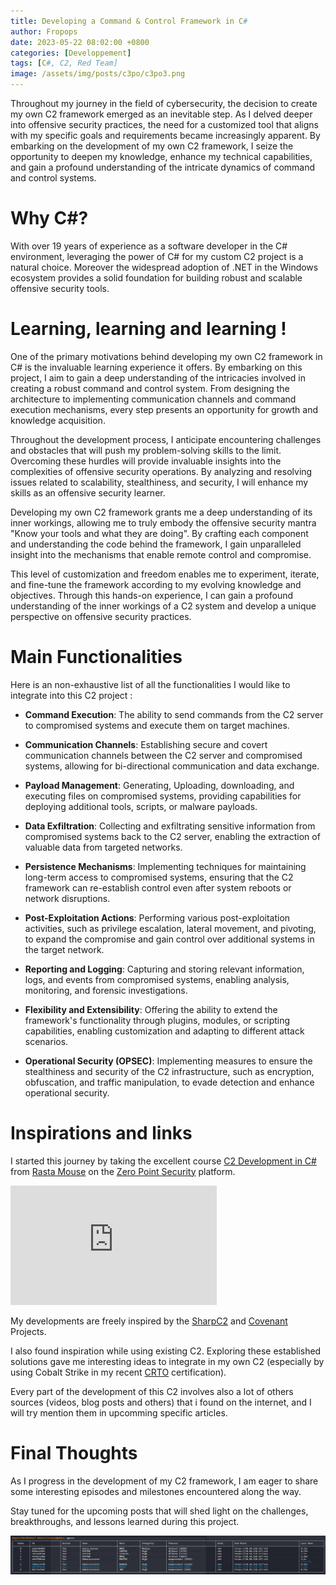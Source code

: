 ```yaml
---
title: Developing a Command & Control Framework in C#
author: Fropops
date: 2023-05-22 08:02:00 +0800
categories: [Developpement]
tags: [C#, C2, Red Team]
image: /assets/img/posts/c3po/c3po3.png 
---
```


Throughout my journey in the field of cybersecurity, the decision to create my own C2 framework emerged as an inevitable step. As I delved deeper into offensive security practices, the need for a customized tool that aligns with my specific goals and requirements became increasingly apparent. By embarking on the development of my own C2 framework, I seize the opportunity to deepen my knowledge, enhance my technical capabilities, and gain a profound understanding of the intricate dynamics of command and control systems.

# Why C#?

With over 19 years of experience as a software developer in the C# environment, leveraging the power of C# for my custom C2 project is a natural choice. 
Moreover the widespread adoption of .NET in the Windows ecosystem provides a solid foundation for building robust and scalable offensive security tools.


# Learning, learning and learning !

One of the primary motivations behind developing my own C2 framework in C# is the invaluable learning experience it offers. By embarking on this project, I aim to gain a deep understanding of the intricacies involved in creating a robust command and control system. From designing the architecture to implementing communication channels and command execution mechanisms, every step presents an opportunity for growth and knowledge acquisition.

Throughout the development process, I anticipate encountering challenges and obstacles that will push my problem-solving skills to the limit. Overcoming these hurdles will provide invaluable insights into the complexities of offensive security operations. By analyzing and resolving issues related to scalability, stealthiness, and security, I will enhance my skills as an offensive security learner.

Developing my own C2 framework grants me a deep understanding of its inner workings, allowing me to truly embody the offensive security mantra "Know your tools and what they are doing". By crafting each component and understanding the code behind the framework, I gain unparalleled insight into the mechanisms that enable remote control and compromise. 

This level of customization and freedom enables me to experiment, iterate, and fine-tune the framework according to my evolving knowledge and objectives. Through this hands-on experience, I can gain a profound understanding of the inner workings of a C2 system and develop a unique perspective on offensive security practices.

# Main Functionalities

Here is an non-exhaustive list of all the functionalities I would like to integrate into this C2 project :

 - **Command Execution**: The ability to send commands from the C2 server to compromised systems and execute them on target machines.

- **Communication Channels**: Establishing secure and covert communication channels between the C2 server and compromised systems, allowing for bi-directional communication and data exchange.

- **Payload Management**: Generating, Uploading, downloading, and executing files on compromised systems, providing capabilities for deploying additional tools, scripts, or malware payloads.

 - **Data Exfiltration**: Collecting and exfiltrating sensitive information from compromised systems back to the C2 server, enabling the extraction of valuable data from targeted networks.

 - **Persistence Mechanisms**: Implementing techniques for maintaining long-term access to compromised systems, ensuring that the C2 framework can re-establish control even after system reboots or network disruptions.

 - **Post-Exploitation Actions**: Performing various post-exploitation activities, such as privilege escalation, lateral movement, and pivoting, to expand the compromise and gain control over additional systems in the target network.

 - **Reporting and Logging**: Capturing and storing relevant information, logs, and events from compromised systems, enabling analysis, monitoring, and forensic investigations.

 - **Flexibility and Extensibility**: Offering the ability to extend the framework's functionality through plugins, modules, or scripting capabilities, enabling customization and adapting to different attack scenarios.

 - **Operational Security (OPSEC)**: Implementing measures to ensure the stealthiness and security of the C2 infrastructure, such as encryption, obfuscation, and traffic manipulation, to evade detection and enhance operational security.


# Inspirations and links


I started this journey by taking the excellent course [C2 Development in C#](https://training.zeropointsecurity.co.uk/courses/c2-development-in-csharp) from [Rasta Mouse](https://twitter.com/_rastamouse?lang=fr) on the [Zero Point Security](https://www.zeropointsecurity.co.uk/) platform.

<iframe src="https://api.eu.badgr.io/public/assertions/PuyJZ4PwRWiv7xNqQtHb0g?embedVersion=1&amp;embedWidth=330&amp;embedHeight=191&amp;identity__email=olivier_pottiez%40yahoo.fr" title="Badge: C2 Development in C#" style="width: 330px; height: 191px; border: 0px;"></iframe>


My developments are freely inspired by the [SharpC2](https://github.com/rasta-mouse/SharpC2) and [Covenant](https://github.com/cobbr/Covenant) Projects.

I also found inspiration while using existing C2. Exploring these established solutions gave me interesting ideas to integrate in my own C2 (especially by using Cobalt Strike in my recent [CRTO](https://training.zeropointsecurity.co.uk/courses/red-team-ops) certification).


Every part of the development of this C2 involves also a lot of others sources (videos, blog posts and others) that i found on the internet, and I will try mention them in upcomming specific articles.

# Final Thoughts


As I progress in the development of my C2 framework, I am eager to share some interesting episodes and milestones encountered along the way. 

Stay tuned for the upcoming posts that will shed light on the challenges, breakthroughs, and lessons learned during this project.

![C3PO in THM Red Team Capstone](/assets/img/posts/c3po/agents.png)
